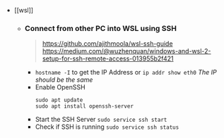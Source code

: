 - [[wsl]]
	- ### Connect from other PC into WSL using SSH
	  > https://github.com/ajithmoola/wsl-ssh-guide
	  > https://medium.com/@wuzhenquan/windows-and-wsl-2-setup-for-ssh-remote-access-013955b2f421
		- `hostname -I` to get the IP Address or `ip addr show eth0` _The IP should be the same_
		- Enable OpenSSH 
		  ```
		  sudo apt update
		  sudo apt install openssh-server
		  ```
		- Start the SSH Server `sudo service ssh start`
		- Check if SSH is running `sudo service ssh status`